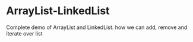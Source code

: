 # ArrayList-LinkedList
Complete demo of ArrayList and LinkedList.
how we can add, remove and iterate over list
